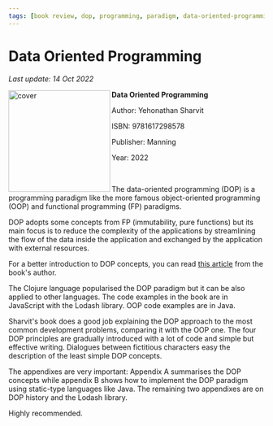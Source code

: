 ```yaml
---
tags: [book review, dop, programming, paradigm, data-oriented-programming]
---
```


# Data Oriented Programming

*Last update: 14 Oct 2022*

<img align="left" src="../covers/data-oriented-programming.jpeg" alt="cover" height="200" />

**Data Oriented Programming**

Author: Yehonathan Sharvit

ISBN: 9781617298578

Publisher: Manning

Year: 2022

<br/>

The data-oriented programming (DOP) is a programming paradigm like the more famous object-oriented programming (OOP) and functional programming (FP) paradigms.

DOP adopts some concepts from FP (immutability, pure functions) but its main focus is to reduce the complexity of the applications by streamlining the flow of the data inside the application and exchanged by the application with external resources.

For a better introduction to DOP concepts, you can read [this article](https://blog.klipse.tech/databook/2020/09/25/data-book-chap0.html) from the book's author.

The Clojure language popularised the DOP paradigm but it can be also applied to other languages. The code examples in the book are in JavaScript with the Lodash library. OOP code examples are in Java.

Sharvit's book does a good job explaining the DOP approach to the most common development problems, comparing it with the OOP one. The four DOP principles are gradually introduced with a lot of code and simple but effective writing. Dialogues between fictitious characters easy the description of the least simple DOP concepts.

The appendixes are very important: Appendix A summarises the DOP concepts while appendix B shows how to implement the DOP paradigm using static-type languages like Java. The remaining two appendixes are on DOP history and the Lodash library.

Highly recommended.